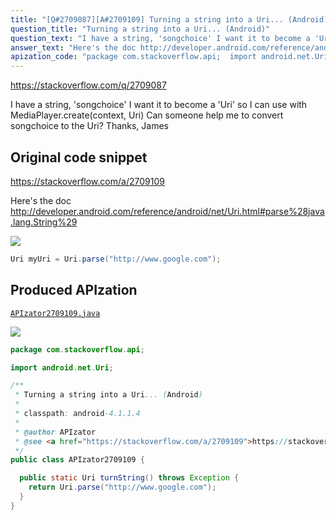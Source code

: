 ```yaml
---
title: "[Q#2709087][A#2709109] Turning a string into a Uri... (Android)"
question_title: "Turning a string into a Uri... (Android)"
question_text: "I have a string, 'songchoice' I want it to become a 'Uri' so I can use with MediaPlayer.create(context, Uri) Can someone help me to convert songchoice to the Uri? Thanks, James"
answer_text: "Here's the doc http://developer.android.com/reference/android/net/Uri.html#parse%28java.lang.String%29"
apization_code: "package com.stackoverflow.api;  import android.net.Uri;  /**  * Turning a string into a Uri... (Android)  *  * classpath: android-4.1.1.4  *  * @author APIzator  * @see <a href=\"https://stackoverflow.com/a/2709109\">https://stackoverflow.com/a/2709109</a>  */ public class APIzator2709109 {    public static Uri turnString() throws Exception {     return Uri.parse(\"http://www.google.com\");   } }"
---
```


https://stackoverflow.com/q/2709087

I have a string, &#x27;songchoice&#x27;
I want it to become a &#x27;Uri&#x27; so I can use with MediaPlayer.create(context, Uri)
Can someone help me to convert songchoice to the Uri?
Thanks,
James



## Original code snippet

https://stackoverflow.com/a/2709109

Here&#x27;s the doc http://developer.android.com/reference/android/net/Uri.html#parse%28java.lang.String%29

<div class="code-logo"><img src="/stackoverflow.png" /></div>

```java
Uri myUri = Uri.parse("http://www.google.com");
```

## Produced APIzation

[`APIzator2709109.java`](https://github.com/blind-papers/apization-temp-data/raw/main/search/APIzator2709109.java)

<div class="code-logo"><img src="/apizator.png" /></div>

```java
package com.stackoverflow.api;

import android.net.Uri;

/**
 * Turning a string into a Uri... (Android)
 *
 * classpath: android-4.1.1.4
 *
 * @author APIzator
 * @see <a href="https://stackoverflow.com/a/2709109">https://stackoverflow.com/a/2709109</a>
 */
public class APIzator2709109 {

  public static Uri turnString() throws Exception {
    return Uri.parse("http://www.google.com");
  }
}

```